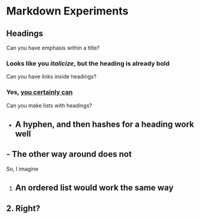 # Markdown Experiments
## Headings

Can you have emphasis within a title?

### Looks like you *italicize*, but the heading is already **bold**

Can you have links inside headings?

### Yes, [you certainly can](https://github.com/jeffDevelops/markdown-experiments/edit/master/README.md)

Can you make lists with headings?

- ## A hyphen, and then hashes for a heading work well
## - The other way around does not

So, I imagine

1. ## An ordered list would work the same way
## 2. Right?


